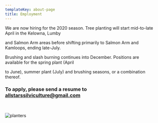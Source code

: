 ```yaml
---
templateKey: about-page
title: Employment
---
```

We are now hiring for the 2020 season. Tree planting will start mid-to-late April in the Kelowna, Lumby

and Salmon Arm areas before shifting primarily to Salmon Arm and Kamloops, ending late-July.

Brushing and slash burning continues into December. Positions are available for the spring plant (April

to June), summer plant (July) and brushing seasons, or a combination thereof. 

### To apply, please send a resume to allstarssilviculture@gmail.com

<br/>

![planters](/img/chrisblock.jpg)
